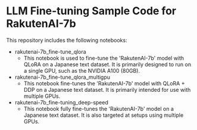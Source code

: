 # LLM Fine-tuning Sample Code for RakutenAI-7b

This repository includes the following notebooks:
- rakutenai-7b_fine-tune_qlora
  - This notebook is used to fine-tune the 'RakutenAI-7b' model with QLoRA on a Japanese text dataset. It is primarily designed to run on a single GPU, such as the NVIDIA A100 (80GB).
- rakutenai-7b_fine-tune_qlora_multigpu
  - This notebook fine-tunes the 'RakutenAI-7b' model with QLoRA + DDP on a Japanese text dataset. It is primarily intended for use with multiple GPUs.
- rakutenai-7b_fine-tuning_deep-speed
  - This notebook fully fine-tunes the 'RakutenAI-7b' model on a Japanese text dataset. It is also targeted at setups using multiple GPUs.